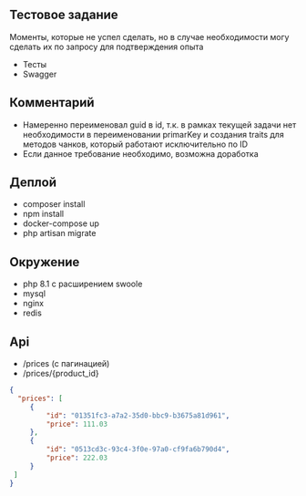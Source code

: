 
## Тестовое задание

Моменты, которые не успел сделать, но в случае необходимости могу сделать их по запросу для подтверждения опыта

- Тесты
- Swagger

## Комментарий

 - Намеренно переименовал guid в id, т.к. в рамках текущей задачи нет необходимости в переименовании primarKey и создания traits для методов чанков, который работают исключительно по ID
 - Если данное требование необходимо, возможна доработка

## Деплой

 - composer install
 - npm install
 - docker-compose up
 - php artisan migrate

## Окружение
 - php 8.1 с расширением swoole 
 - mysql
 - nginx
 - redis

## Api

 - /prices (с пагинацией)
 - /prices/{product_id}

```json
{
  "prices": [
     {
         "id": "01351fc3-a7a2-35d0-bbc9-b3675a81d961",
         "price": 111.03
     },
     {
         "id": "0513cd3c-93c4-3f0e-97a0-cf9fa6b790d4",
         "price": 222.03
     }
 ]
}
```
